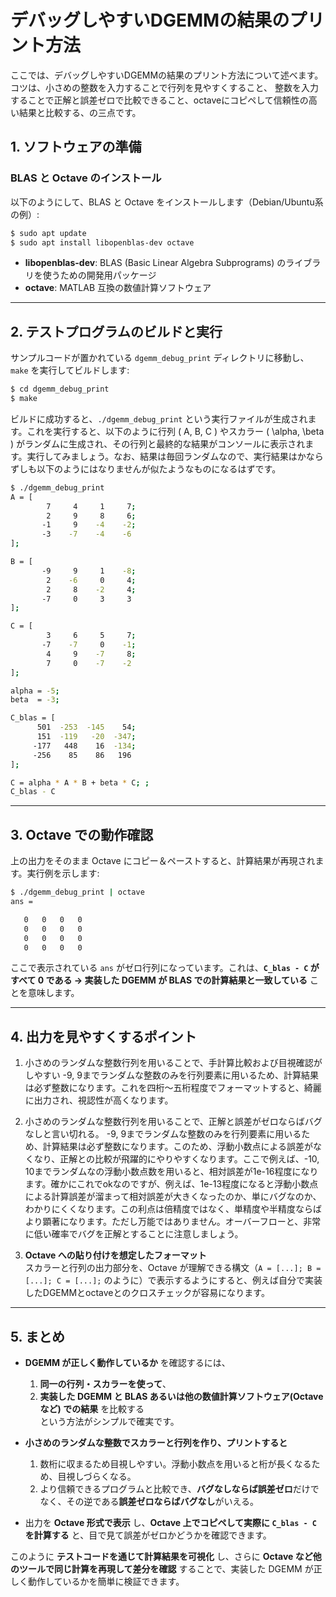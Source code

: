 # デバッグしやすいDGEMMの結果のプリント方法

ここでは、デバッグしやすいDGEMMの結果のプリント方法について述べます。コツは、小さめの整数を入力することで行列を見やすくすること、
整数を入力することで正解と誤差ゼロで比較できること、octaveにコピペして信頼性の高い結果と比較する、の三点です。

## 1. ソフトウェアの準備

### BLAS と Octave のインストール

以下のようにして、BLAS と Octave をインストールします（Debian/Ubuntu系の例）:

```bash
$ sudo apt update
$ sudo apt install libopenblas-dev octave
```

- **libopenblas-dev**: BLAS (Basic Linear Algebra Subprograms) のライブラリを使うための開発用パッケージ  
- **octave**: MATLAB 互換の数値計算ソフトウェア  

---

## 2. テストプログラムのビルドと実行

サンプルコードが置かれている `dgemm_debug_print` ディレクトリに移動し、`make` を実行してビルドします:

```bash
$ cd dgemm_debug_print
$ make
```

ビルドに成功すると、`./dgemm_debug_print` という実行ファイルが生成されます。これを実行すると、以下のように行列 \( A, B, C \) やスカラー \( \alpha, \beta \) がランダムに生成され、その行列と最終的な結果がコンソールに表示されます。実行してみましょう。なお、結果は毎回ランダムなので、実行結果はかならずしも以下のようにはなりませんが似たようなものになるはずです。

```bash
$ ./dgemm_debug_print
A = [
        7     4     1     7;
        2     9     8     6;
       -1     9    -4    -2;
       -3    -7    -4    -6
];

B = [
       -9     9     1    -8;
        2    -6     0     4;
        2     8    -2     4;
       -7     0     3     3
];

C = [
        3     6     5     7;
       -7    -7     0    -1;
        4     9    -7     8;
        7     0    -7    -2
];

alpha = -5;
beta  = -3;

C_blas = [
      501  -253  -145    54;
      151  -119   -20  -347;
     -177   448    16  -134;
     -256    85    86   196
];

C = alpha * A * B + beta * C; ;
C_blas - C
```
---

## 3. Octave での動作確認

上の出力をそのまま Octave にコピー＆ペーストすると、計算結果が再現されます。実行例を示します:

```bash
$ ./dgemm_debug_print | octave
ans =

   0   0   0   0
   0   0   0   0
   0   0   0   0
   0   0   0   0
```

ここで表示されている `ans` がゼロ行列になっています。これは、**`C_blas - C` がすべて 0 である → 実装した DGEMM が BLAS での計算結果と一致している** ことを意味します。

---

## 4. 出力を見やすくするポイント

1. 小さめのランダムな整数行列を用いることで、手計算比較および目視確認がしやすい
   -9, 9までランダムな整数のみを行列要素に用いるため、計算結果は必ず整数になります。これを四桁～五桁程度でフォーマットすると、綺麗に出力され、視認性が高くなります。

2. 小さめのランダムな整数行列を用いることで、正解と誤差がゼロならばバグなしと言い切れる。
   -9, 9までランダムな整数のみを行列要素に用いるため、計算結果は必ず整数になります。このため、浮動小数点による誤差がなくなり、正解との比較が飛躍的にやりやすくなります。ここで例えば、-10, 10までランダムなの浮動小数点数を用いると、相対誤差が1e-16程度になります。確かにこれでokなのですが、例えば、1e-13程度になると浮動小数点による計算誤差が溜まって相対誤差が大きくなったのか、単にバグなのか、わかりにくくなります。この利点は倍精度ではなく、単精度や半精度ならばより顕著になります。ただし万能ではありません。オーバーフローと、非常に低い確率でバグを正解とすることに注意しましょう。

3. **Octave への貼り付けを想定したフォーマット**  
   スカラーと行列の出力部分を、Octave が理解できる構文（`A = [...]; B = [...]; C = [...];` のように）で表示するようにすると、例えば自分で実装したDGEMMとoctaveとのクロスチェックが容易になります。

---

## 5. まとめ

- **DGEMM が正しく動作しているか** を確認するには、
  1. **同一の行列・スカラーを使って**、
  2. **実装した DGEMM と BLAS あるいは他の数値計算ソフトウェア(Octave など) での結果** を比較する  
  という方法がシンプルで確実です。  

- **小さめのランダムな整数でスカラーと行列を作り、プリントすると**
  1. 数桁に収まるため目視しやすい。浮動小数点を用いると桁が長くなるため、目視しづらくなる。
  2. より信頼できるプログラムと比較でき、**バグなしならば誤差ゼロ**だけでなく、その逆である**誤差ゼロならばバグなし**がいえる。

- 出力を **Octave 形式で表示** し、**Octave 上でコピペして実際に `C_blas - C` を計算する** と、目で見て誤差がゼロかどうかを確認できます。  

このように **テストコードを通じて計算結果を可視化** し、さらに **Octave など他のツールで同じ計算を再現して差分を確認** することで、実装した DGEMM が正しく動作しているかを簡単に検証できます。
